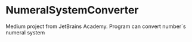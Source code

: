 # NumeralSystemConverter
Medium project from JetBrains Academy. Program can convert number`s numeral system 
